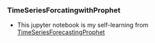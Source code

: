 ### TimeSeriesForcatingwithProphet
- This jupyter notebook is my self-learning from [TimeSeriesForecastingProphet](https://github.com/nicknochnack/TimeSeriesForecastingProphet)
